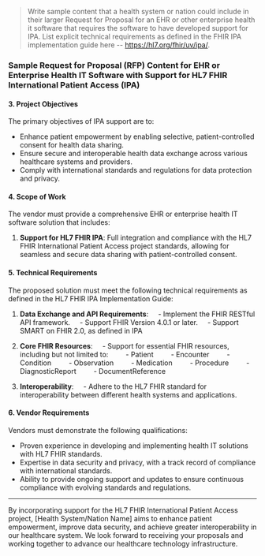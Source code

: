 >Write sample content that a health system or nation could include in their larger Request for Proposal for an EHR or other enterprise health it software that requires the software to have developed support for IPA. List explicit technical requirements as defined in the FHIR IPA implementation guide here -- https://hl7.org/fhir/uv/ipa/.







### Sample Request for Proposal (RFP) Content for EHR or Enterprise Health IT Software with Support for HL7 FHIR International Patient Access (IPA)

#### 3. Project Objectives

The primary objectives of IPA support are to:

- Enhance patient empowerment by enabling selective, patient-controlled consent for health data sharing.
- Ensure secure and interoperable health data exchange across various healthcare systems and providers.
- Comply with international standards and regulations for data protection and privacy.

#### 4. Scope of Work

The vendor must provide a comprehensive EHR or enterprise health IT software solution that includes:

1. **Support for HL7 FHIR IPA**: Full integration and compliance with the HL7 FHIR International Patient Access project standards, allowing for seamless and secure data sharing with patient-controlled consent.

#### 5. Technical Requirements

The proposed solution must meet the following technical requirements as defined in the HL7 FHIR IPA Implementation Guide:

1. **Data Exchange and API Requirements**:
    - Implement the FHIR RESTful API framework.
    - Support FHIR Version 4.0.1 or later.
    - Support SMART on FHIR 2.0, as defined in IPA

2. **Core FHIR Resources**:
    - Support for essential FHIR resources, including but not limited to:
        - Patient
        - Encounter
        - Condition
        - Observation
        - Medication
        - Procedure
        - DiagnosticReport
        - DocumentReference

5. **Interoperability**:
    - Adhere to the HL7 FHIR standard for interoperability between different health systems and applications.

#### 6. Vendor Requirements

Vendors must demonstrate the following qualifications:

- Proven experience in developing and implementing health IT solutions with HL7 FHIR standards.
- Expertise in data security and privacy, with a track record of compliance with international standards.
- Ability to provide ongoing support and updates to ensure continuous compliance with evolving standards and regulations.



---

By incorporating support for the HL7 FHIR International Patient Access project, [Health System/Nation Name] aims to enhance patient empowerment, improve data security, and achieve greater interoperability in our healthcare system. We look forward to receiving your proposals and working together to advance our healthcare technology infrastructure.
